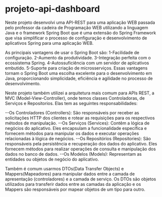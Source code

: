 # projeto-api-dashboard

Neste projeto desenvolvi uma API-REST para uma aplicação WEB passada pelo professor da 
cadeira de Programação WEB utilizando a linguagem Java e o framework Spring Boot que é 
uma extensão do Spring Framework que visa simplificar o processo de configuração e desenvolvimento 
de aplicativos Spring para uma aplicação WEB.

As principais vantagens de usar o Spring Boot são:
1-Facilidade de configuração.
2-Aumento da produtividade.
3-Integração perfeita com o ecossistema Spring.
4-Autossuficiência com um servidor de aplicativos embutido.
5-Suporte para criação de microsserviços.
Essas vantagens tornam o Spring Boot uma escolha excelente para o desenvolvimento em Java, 
proporcionando simplicidade, eficiência e agilidade no processo de desenvolvimento.

Neste projeto também utilizei a arquitetura mais comum para APIs REST, a MVC (Model-View-Controller),
onde temos classes Controladoras, de Serviços e Repositorios. Elas tem as seguintes responsabilidades:

--Os Controladores (Controllers): São responsáveis por receber as solicitações HTTP 
dos clientes e rotear as requisições para os respectivos métodos de manipulação. 
--Os Serviços (Services): Contêm a lógica de negócios do aplicativo. Eles encapsulam a funcionalidade 
específica e fornecem métodos para manipular os dados e executar operações relacionadas à lógica de negócios.
--Os Repositórios (Repositories): São responsáveis pela persistência e recuperação dos dados do aplicativo. 
Eles fornecem métodos para realizar operações de consulta e manipulação dos dados no banco de dados.
--Os Modelos (Models): Representam as entidades ou objetos de negócio do aplicativo.

Também é comum usarmos DTOs(Data Transfer Objects) e Mappers(Mapeadores) para manipular dados entre a camada 
de apresentação (controladores) e a camada de serviço.
Os DTOs são objetos utilizados para transferir dados entre as camadas da aplicação e os Mappers são responsáveis 
por mapear objetos de um tipo para outro.


